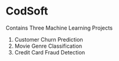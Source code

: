 # CodSoft
Contains Three Machine Learning Projects
1) Customer Churn Prediction
2) Movie Genre Classification
3) Credit Card Fraud Detection
